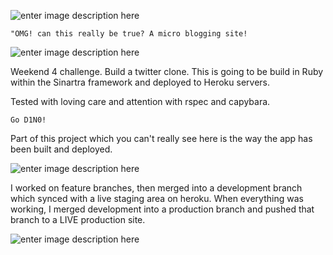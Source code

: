![enter image description here](http://nameless-brushlands-9997.herokuapp.com/images/CHITTER.svg)


    "OMG! can this really be true? A micro blogging site!

![enter image description here](https://pbs.twimg.com/media/Bz12QmFIIAAr48v.jpg)

Weekend 4 challenge. Build a twitter clone. This is going to be build in Ruby within the Sinartra framework and deployed to Heroku servers.

Tested with loving care and attention with rspec and capybara.

    Go D1N0!
Part of this project which you can't really see here is the way the app has been built and deployed.

![enter image description here](https://pbs.twimg.com/media/Bz18gXDCUAE5bQk.jpg)

I worked on feature branches, then merged into a development branch which synced with a live staging area on heroku. When everything was working, I merged development into a production branch and pushed that branch to a LIVE production site.

![enter image description here](http://nameless-brushlands-9997.herokuapp.com/images/DINO.svg)